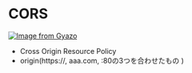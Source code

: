 # CORS
[![Image from Gyazo](https://i.gyazo.com/27692f265ca9d82809fa8a66acf8d074.jpg)](https://gyazo.com/27692f265ca9d82809fa8a66acf8d074)
- Cross Origin Resource Policy
- origin(https://,  aaa.com,  :80の3つを合わせたもの )
